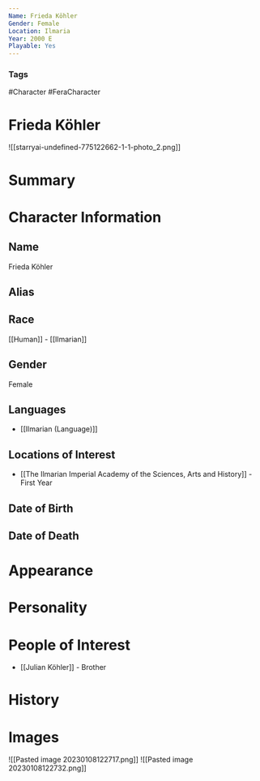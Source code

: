 ```yaml
---
Name: Frieda Köhler
Gender: Female
Location: Ilmaria
Year: 2000 E
Playable: Yes
---
```


### Tags
#Character #FeraCharacter

# Frieda Köhler
![[starryai-undefined-775122662-1-1-photo_2.png]]

# Summary


# Character Information

## Name
Frieda Köhler

## Alias

## Race
[[Human]] - [[Ilmarian]]

## Gender
Female

## Languages
- [[Ilmarian (Language)]]


## Locations of Interest
- [[The Ilmarian Imperial Academy of the Sciences, Arts and History]] - First Year

## Date of Birth

## Date of Death

# Appearance

# Personality

# People of Interest
- [[Julian Köhler]] - Brother

# History

# Images
![[Pasted image 20230108122717.png]]
![[Pasted image 20230108122732.png]]